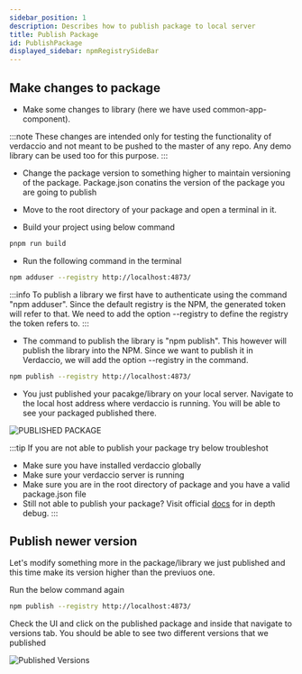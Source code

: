 ```yaml
---
sidebar_position: 1
description: Describes how to publish package to local server
title: Publish Package
id: PublishPackage
displayed_sidebar: npmRegistrySideBar
---
```


## Make changes to package

- Make some changes to library (here we have used common-app-component). 

:::note
These changes are intended only for testing the functionality of verdaccio and not meant to be pushed to the master of any repo. Any demo library can be used too for this purpose.
:::

- Change the package version to something higher to maintain versioning of the package. Package.json conatins the version of the package you are going to publish

- Move to the root directory of your package and open a terminal in it.
- Build your project using below command

```bash
pnpm run build
```

- Run the following command in the terminal

```bash
npm adduser --registry http://localhost:4873/
```
:::info
To publish a library we first have to authenticate using the command "npm adduser". Since the default registry is the NPM, the generated token will refer to that. We need to add the option --registry to define the registry the token refers to.
:::

- The command to publish the library is "npm publish". This however will publish the library into the NPM. Since we want to publish it in Verdaccio, we will add the option --registry in the command.

```bash
npm publish --registry http://localhost:4873/
```
- You just published your pacakge/library on your local server. Navigate to the local host address where verdaccio is running. You will be able to see your packaged published there.

![PUBLISHED PACKAGE](../../static/images/npm-registry/publishedPackage.png)

:::tip
If you are not able to publish your package try below troubleshot

- Make sure you have installed verdaccio globally
- Make sure your verdaccio server is running
- Make sure you are in the root directory of package and you have a valid package.json file
- Still not able to publish your package? Visit official [docs](https://verdaccio.org/docs/what-is-verdaccio) for in depth debug.
:::

## Publish newer version

Let's modify something more in the package/library we just published and this time make its version higher than the previuos one.

Run the below command again

```bash
npm publish --registry http://localhost:4873/
```

Check the UI and click on the published package and inside that navigate to versions tab. You should be able to see two different versions that we published

![Published Versions](../../static/images/npm-registry/publishedVersions.png)